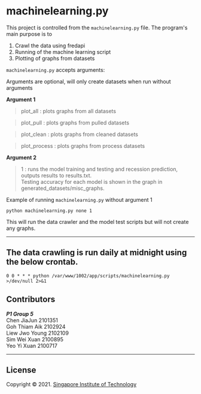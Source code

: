 machinelearning.py
============================================================
This project is controlled from the `machinelearning.py` file. The program's main purpose is to
1. Crawl the data using fredapi
2. Running of the machine learning script
3. Plotting of graphs from datasets

`machinelearning.py` accepts arguments:

Arguments are optional, will only create datasets when run without arguments

**Argument 1**

>plot_all : plots graphs from all datasets 
 
>plot_pull : plots graphs from pulled datasets

>plot_clean : plots graphs from cleaned datasets

>plot_process : plots graphs from process datasets

**Argument 2**
>1 : runs the model training and testing and recession prediction, outputs results to results.txt.
<br>Testing accuracy for each model is shown in the graph in generated_datasets/misc_graphs.

Example of running `machinelearning.py` without argument 1 
```
python machinelearning.py none 1
```
This will run the data crawler and the model test scripts but will not create any graphs.
****************************************************************
The data crawling is run daily at midnight using the below crontab. 
-----------------------------------------------------------------
```
0 0 * * * python /var/www/1002/app/scripts/machinelearning.py >/dev/null 2>&1 
```
Contributors
--------------------------------------------------------------------
**_P1 Group 5_** <br>
Chen JiaJun 2101351<br> 
Goh Thiam Aik 2102924 <br>
Liew Jwo Young 2102109 <br>
Sim Wei Xuan 2100895 <br>
Yeo Yi Xuan 2100717
********************************************************************
License
--------------------------------------------------------------------
Copyright © 2021. [Singapore Institute of Technology](https://www.singaporetech.edu.sg/)